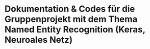 # Dokumentation & Codes für die Gruppenprojekt mit dem Thema Named Entity Recognition (Keras, Neuroales Netz)
